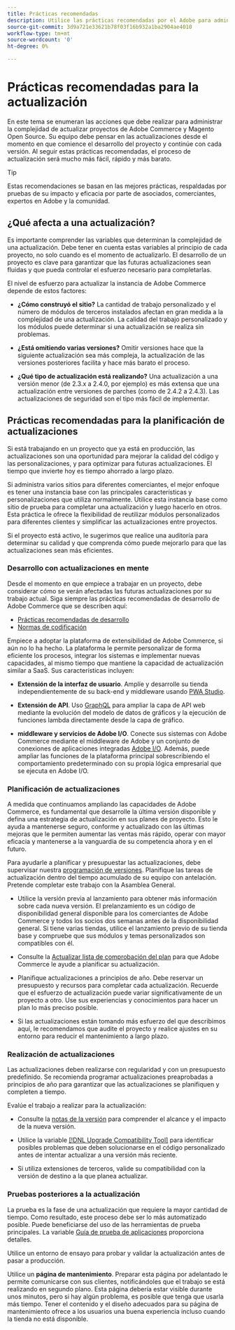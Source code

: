 ```yaml
---
title: Prácticas recomendadas
description: Utilice las prácticas recomendadas por el Adobe para administrar el proceso de actualización de sus proyectos de Adobe Commerce y Magento Open Source.
source-git-commit: 3d9a721e33621b78f03f16b932a1ba2904ae4010
workflow-type: tm+mt
source-wordcount: '0'
ht-degree: 0%

---
```



# Prácticas recomendadas para la actualización

En este tema se enumeran las acciones que debe realizar para administrar la complejidad de actualizar proyectos de Adobe Commerce y Magento Open Source. Su equipo debe pensar en las actualizaciones desde el momento en que comience el desarrollo del proyecto y continúe con cada versión. Al seguir estas prácticas recomendadas, el proceso de actualización será mucho más fácil, rápido y más barato.

>[!TIP]
>
>Estas recomendaciones se basan en las mejores prácticas, respaldadas por pruebas de su impacto y eficacia por parte de asociados, comerciantes, expertos en Adobe y la comunidad.

## ¿Qué afecta a una actualización?

Es importante comprender las variables que determinan la complejidad de una actualización. Debe tener en cuenta estas variables al principio de cada proyecto, no solo cuando es el momento de actualizarlo. El desarrollo de un proyecto es clave para garantizar que las futuras actualizaciones sean fluidas y que pueda controlar el esfuerzo necesario para completarlas.

El nivel de esfuerzo para actualizar la instancia de Adobe Commerce depende de estos factores:

- **¿Cómo construyó el sitio?** La cantidad de trabajo personalizado y el número de módulos de terceros instalados afectan en gran medida a la complejidad de una actualización. La calidad del trabajo personalizado y los módulos puede determinar si una actualización se realiza sin problemas.

- **¿Está omitiendo varias versiones?** Omitir versiones hace que la siguiente actualización sea más compleja, la actualización de las versiones posteriores facilita y hace más barato el proceso.

- **¿Qué tipo de actualización está realizando?** Una actualización a una versión menor (de 2.3.x a 2.4.0, por ejemplo) es más extensa que una actualización entre versiones de parches (como de 2.4.2 a 2.4.3). Las actualizaciones de seguridad son el tipo más fácil de implementar.

## Prácticas recomendadas para la planificación de actualizaciones

Si está trabajando en un proyecto que ya está en producción, las actualizaciones son una oportunidad para mejorar la calidad del código y las personalizaciones, y para optimizar para futuras actualizaciones. El tiempo que invierte hoy es tiempo ahorrado a largo plazo.

Si administra varios sitios para diferentes comerciantes, el mejor enfoque es tener una instancia base con las principales características y personalizaciones que utiliza normalmente. Utilice esta instancia base como sitio de prueba para completar una actualización y luego hacerlo en otros. Esta práctica le ofrece la flexibilidad de reutilizar módulos personalizados para diferentes clientes y simplificar las actualizaciones entre proyectos.

Si el proyecto está activo, le sugerimos que realice una auditoría para determinar su calidad y que comprenda cómo puede mejorarlo para que las actualizaciones sean más eficientes.

### Desarrollo con actualizaciones en mente

Desde el momento en que empiece a trabajar en un proyecto, debe considerar cómo se verán afectadas las futuras actualizaciones por su trabajo actual. Siga siempre las prácticas recomendadas de desarrollo de Adobe Commerce que se describen aquí:

- [Prácticas recomendadas de desarrollo](https://devdocs.magento.com/guides/v2.4/ext-best-practices/bk-ext-best-practices.html)
- [Normas de codificación](https://devdocs.magento.com/guides/v2.4/coding-standards/bk-coding-standards.html)

Empiece a adoptar la plataforma de extensibilidad de Adobe Commerce, si aún no lo ha hecho. La plataforma le permite personalizar de forma eficiente los procesos, integrar los sistemas e implementar nuevas capacidades, al mismo tiempo que mantiene la capacidad de actualización similar a SaaS. Sus características incluyen:

- **Extensión de la interfaz de usuario**. Amplíe y desarrolle su tienda independientemente de su back-end y middleware usando [PWA Studio](https://developer.adobe.com/commerce/pwa-studio/).

- **Extensión de API**. Uso [GraphQL](https://devdocs.magento.com/guides/v2.4/graphql/index.html) para ampliar la capa de API web mediante la evolución del modelo de datos de gráficos y la ejecución de funciones lambda directamente desde la capa de gráfico.

- **middleware y servicios de Adobe I/O**. Conecte sus sistemas con Adobe Commerce mediante el middleware de Adobe y un conjunto de conexiones de aplicaciones integradas [Adobe I/O](https://www.adobe.io/). Además, puede ampliar las funciones de la plataforma principal sobrescribiendo el comportamiento predeterminado con su propia lógica empresarial que se ejecuta en Adobe I/O.

### Planificación de actualizaciones

A medida que continuamos ampliando las capacidades de Adobe Commerce, es fundamental que desarrolle la última versión disponible y defina una estrategia de actualización en sus planes de proyecto. Esto le ayuda a mantenerse seguro, conforme y actualizado con las últimas mejoras que le permiten aumentar las ventas más rápido, operar con mayor eficacia y mantenerse a la vanguardia de su competencia ahora y en el futuro.

Para ayudarle a planificar y presupuestar las actualizaciones, debe supervisar nuestra [programación de versiones](https://devdocs.magento.com/release). Planifique las tareas de actualización dentro del tiempo acumulado de su equipo con antelación. Pretende completar este trabajo con la Asamblea General.

- Utilice la versión previa al lanzamiento para obtener más información sobre cada nueva versión. El prelanzamiento es un código de disponibilidad general disponible para los comerciantes de Adobe Commerce y todos los socios dos semanas antes de la disponibilidad general. Si tiene varias tiendas, utilice el lanzamiento previo de su tienda base y compruebe que sus módulos y temas personalizados son compatibles con él.

- Consulte la [Actualizar lista de comprobación del plan](https://support.magento.com/hc/en-us/articles/360057968951) para que Adobe Commerce le ayude a planificar su actualización.

- Planifique actualizaciones a principios de año. Debe reservar un presupuesto y recursos para completar cada actualización. Recuerde que el esfuerzo de actualización puede variar significativamente de un proyecto a otro. Use sus experiencias y conocimientos para hacer un plan lo más preciso posible.

- Si las actualizaciones están tomando más esfuerzo del que describimos aquí, le recomendamos que audite el proyecto y realice ajustes en su entorno para reducir el mantenimiento a largo plazo.

### Realización de actualizaciones

Las actualizaciones deben realizarse con regularidad y con un presupuesto predefinido. Se recomienda programar actualizaciones preaprobadas a principios de año para garantizar que las actualizaciones se planifiquen y completen a tiempo.

Evalúe el trabajo a realizar para la actualización:

- Consulte la [notas de la versión](https://devdocs.magento.com/guides/v2.4/release-notes/bk-release-notes.html) para comprender el alcance y el impacto de la nueva versión.

- Utilice la variable [[!DNL Upgrade Compatibility Tool]](../upgrade-compatibility-tool/overview.md) para identificar posibles problemas que deben solucionarse en el código personalizado antes de intentar actualizar a una versión más reciente.

- Si utiliza extensiones de terceros, valide su compatibilidad con la versión de destino a la que planea actualizar.

### Pruebas posteriores a la actualización

La prueba es la fase de una actualización que requiere la mayor cantidad de tiempo. Como resultado, este proceso debe ser lo más automatizado posible. Puede beneficiarse del uso de las herramientas de prueba principales. La variable [Guía de prueba de aplicaciones](https://devdocs.magento.com/guides/v2.4/test/testing.html) proporciona detalles.

Utilice un entorno de ensayo para probar y validar la actualización antes de pasar a producción.

Utilice un **página de mantenimiento**. Preparar esta página por adelantado le permite comunicarse con sus clientes, notificándoles que el trabajo se está realizando en segundo plano. Esta página debería estar visible durante unos minutos, pero si hay algún problema, es posible que tenga que usarla más tiempo. Tener el contenido y el diseño adecuados para su página de mantenimiento ofrece a los usuarios una buena experiencia incluso cuando la tienda no está disponible.
